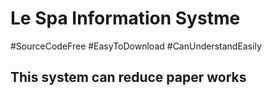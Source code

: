 <h1>Le Spa Information Systme</h1>
#SourceCodeFree
#EasyToDownload
#CanUnderstandEasily

<h2>This system can reduce paper works</h2>
